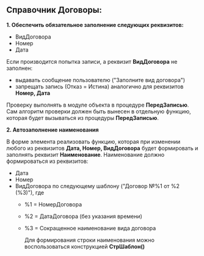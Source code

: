 ## Справочник Договоры:

__1. Обеспечить обязательное заполнение следующих реквизитов:__
  - ВидДоговора
  - Номер
  - Дата

Если производится попытка записи, а реквизит __ВидДоговора__ не заполнен:
 - выдавать сообщение пользователю ("Заполните вид договора")
 - запрещать запись (Отказ = Истина)
аналогично для реквизитов __Номер, Дата__

Проверку выполнять в модуле объекта в процедуре __ПередЗаписью__.
Сам алгоритм проверки должен быть вынесен в отдельную функцию, которая будет вызываться из процедуры __ПередЗаписью__.

__2. Автозаполнение наименования__

   В форме элемента реализовать функцию, которая при изменении любого из реквизитов __Дата, Номер, ВидДоговора__ будет формировать и заполнять реквизит __Наименование__.
   Наименование должно формироваться из реквизитов:
   -  Дата
   -  Номер
   -  ВидДоговора
     по следующему шаблону ("Договор №%1 от %2 (%3)"), где
      - %1 = НомерДоговора
      - %2 = ДатаДоговора (без указания времени)
      - %3 = Сокращенное наименование вида договора

        Для формирования строки наименования можно воспользоваться конструкцией __СтрШаблон()__

  
